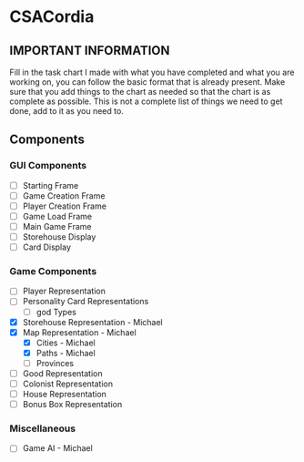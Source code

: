 # CSACordia

## **IMPORTANT INFORMATION**

Fill in the task chart I made with what you have completed and what you are working on, 
you can follow the basic format that is already present. Make sure that you add things 
to the chart as needed so that the chart is as complete as possible. This is not a complete
list of things we need to get done, add to it as you need to. 

## Components

### GUI Components 
- [ ] Starting Frame
- [ ] Game Creation Frame
- [ ] Player Creation Frame
- [ ] Game Load Frame
- [ ] Main Game Frame
- [ ] Storehouse Display
- [ ] Card Display

### Game Components

- [ ] Player Representation
- [ ] Personality Card Representations
  - [ ] god Types
- [x] Storehouse Representation - Michael
- [x] Map Representation - Michael 
  - [x] Cities - Michael 
  - [x] Paths - Michael
  - [ ] Provinces 
- [ ] Good Representation
- [ ] Colonist Representation
- [ ] House Representation
- [ ] Bonus Box Representation

### Miscellaneous 

- [ ] Game AI - Michael
